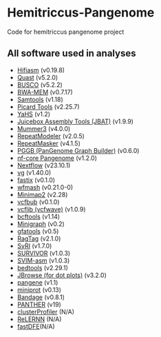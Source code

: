 # Hemitriccus-Pangenome
Code for hemitriccus pangenome project 


## All software used in analyses
- [Hifiasm](https://github.com/chhylp123/hifiasm) (v0.19.8)
- [Quast](https://quast.sourceforge.net/docs/manual.html) (v5.2.0)
- [BUSCO](https://busco.ezlab.org) (v5.2.2)
- [BWA-MEM](https://github.com/lh3/bwa) (v0.7.17)
- [Samtools](http://www.htslib.org) (v1.18)
- [Picard Tools](https://broadinstitute.github.io/picard/) (v2.25.7)
- [YaHS](https://github.com/c-zhou/yahs) (v1.2)
- [Juicebox Assembly Tools (JBAT)](https://github.com/aidenlab/Juicebox) (v1.9.9)
- [Mummer3](https://github.com/marbl/MUMmer3) (v4.0.0)
- [RepeatModeler](https://github.com/Dfam-consortium/RepeatModeler) (v2.0.5)
- [RepeatMasker](https://www.repeatmasker.org) (v4.1.5)
- [PGGB (PanGenome Graph Builder)](https://github.com/pangenome/pggb) (v0.6.0)
- [nf-core Pangenome](https://nf-co.re/pangenome/1.0.0/) (v1.2.0)
- [Nextflow](https://www.nextflow.io) (v23.10.1)
- [vg](https://github.com/vgteam/vg) (v1.40.0)
- [fastix](https://github.com/ekg/fastix) (v0.1.0)
- [wfmash](https://github.com/waveygang/wfmash) (v0.21.0-0)
- [Minimap2](https://github.com/lh3/minimap2) (v2.28)
- [vcfbub](https://github.com/pangenome/vcfbub) (v0.1.0)
- [vcflib (vcfwave)](https://github.com/vcflib/vcflib) (v1.0.9)
- [bcftools](https://samtools.github.io/bcftools/bcftools.html) (v1.14)
- [Minigraph](https://github.com/lh3/minigraph) (v0.2)
- [gfatools](https://github.com/lh3/gfatools) (v0.5)
- [RagTag](https://github.com/malonge/RagTag) (v2.1.0)
- [SyRI](https://github.com/schneebergerlab/syri) (v1.7.0)
- [SURVIVOR](https://github.com/fritzsedlazeck/SURVIVOR) (v1.0.3)
- [SVIM-asm](https://github.com/eldariont/svim-asm) (v1.0.3)
- [bedtools](https://bedtools.readthedocs.io) (v2.29.1)
- [JBrowse (for dot plots)](https://jbrowse.org/jb2/docs/user_guides/dotplot_view/) (v3.2.0)
- [pangene](https://github.com/lh3/pangene) (v1.1)
- [miniprot](https://github.com/lh3/miniprot) (v0.13)
- [Bandage](https://rrwick.github.io/Bandage/) (v0.8.1)
- [PANTHER](https://geneontology.org) (v19)
- [clusterProfiler](https://guangchuangyu.github.io/software/clusterProfiler/) (N/A)
- [ReLERNN](https://github.com/kr-colab/ReLERNN) (N/A)
- [fastDFE](https://github.com/Sendrowski/fastDFE)(N/A)
